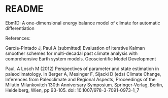 # README

Ebm1D: A one-dimensional energy balance model of climate for automatic
differentiation

References:

García-Pintado J, Paul A (submitted) Evaluation of iterative
Kalman smoother schemes for multi-decadal past climate analysis with
comprehensive Earth system models. Geoscientific Model Development

Paul, A Losch M (2012) Perspectives of parameter and state estimation
in paleoclimatology. In Berger A, Mesinger F, Sijacki D (eds) Climate
Change, Inferences from Paleoclimate and Regional Aspects, Proceedings
of the Milutin Milankovitch 130th Anniversary
Symposium. Springer-Verlag, Berlin, Heidelberg, Wien, pp
93-105. doi: 10.1007/978-3-7091-0973-1_7





